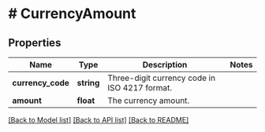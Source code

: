 # # CurrencyAmount

## Properties

Name | Type | Description | Notes
------------ | ------------- | ------------- | -------------
**currency_code** | **string** | Three-digit currency code in ISO 4217 format. |
**amount** | **float** | The currency amount. |

[[Back to Model list]](../../README.md#models) [[Back to API list]](../../README.md#endpoints) [[Back to README]](../../README.md)
